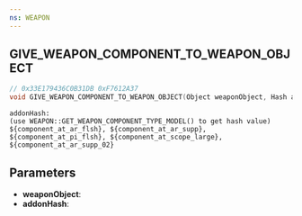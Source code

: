 ```yaml
---
ns: WEAPON
---
```

## GIVE_WEAPON_COMPONENT_TO_WEAPON_OBJECT

```c
// 0x33E179436C0B31DB 0xF7612A37
void GIVE_WEAPON_COMPONENT_TO_WEAPON_OBJECT(Object weaponObject, Hash addonHash);
```

```
addonHash:
(use WEAPON::GET_WEAPON_COMPONENT_TYPE_MODEL() to get hash value)
${component_at_ar_flsh}, ${component_at_ar_supp}, ${component_at_pi_flsh}, ${component_at_scope_large}, ${component_at_ar_supp_02}
```

## Parameters
* **weaponObject**: 
* **addonHash**: 

